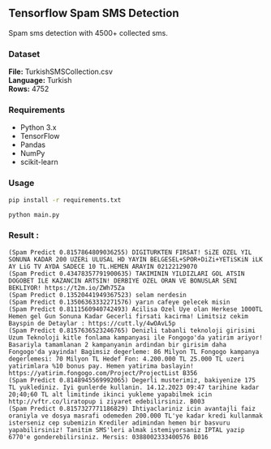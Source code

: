 ## Tensorflow Spam SMS Detection
Spam sms detection with 4500+ collected sms.

### Dataset
**File:** TurkishSMSCollection.csv<br />
**Language:** Turkish<br />
**Rows:** 4752<br />


### Requirements
- Python 3.x
- TensorFlow
- Pandas
- NumPy
- scikit-learn

### Usage

```bash
pip install -r requirements.txt
```

```bash
python main.py
```

### Result :
```code
(Spam Predict 0.8157864809036255) DIGITURKTEN FIRSAT! SiZE OZEL YIL SONUNA KADAR 200 UZERi ULUSAL HD YAYIN BELGESEL+SPOR+DiZi+YETiSKiN iLK AY LiG TV AYDA SADECE 10 TL.HEMEN ARAYIN 02122129070
(Spam Predict 0.43478357791900635) TAKIMININ YILDIZLARI GOL ATSIN DOGOBET ILE KAZANCIN ARTSIN! DERBIYE OZEL ORAN VE BONUSLAR SENI BEKLIYOR! https://t2m.io/ZWh75Za
(Spam Predict 0.13520441949367523) selam nerdesin
(Spam Predict 0.13506363332271576) yarın cafeye gelecek misin
(Spam Predict 0.8111560940742493) Acilisa Ozel Uye olan Herkese 1000TL Hemen gel Gun Sonuna Kadar Gecerli firsati kacirma! Limitsiz cekim Bayspin de Detaylar : https://cutt.ly/4wOAvL5p
(Spam Predict 0.8157636523246765) Denizli tabanli teknoloji girisimi Uzum Teknoloji kitle fonlama kampanyasi ile Fongogo'da yatirim ariyor! Basariyla tamamlanan 2 kampanyanin ardindan bir girisim daha Fongogo'da yayinda! Bagimsiz degerleme: 86 Milyon TL Fongogo kampanya degerlemesi: 70 Milyon TL Hedef Fon: 4.200.000 TL 25.000 TL uzeri yatirimlara %10 bonus pay. Hemen yatirima baslayin! https://yatirim.fongogo.com/Project/ProjectList B356
(Spam Predict 0.8148945569992065) Degerli musterimiz, bakiyenize 175 TL yuklediniz. Iyi gunlerde kullanin. 14.12.2023 09:47 tarihine kadar 20;40;60 TL alt limitinde ikinci yukleme yapabilmek icin http://vftr.co/liratopup i ziyaret edebilirsiniz. B003
(Spam Predict 0.8157327771186829) Ihtiyaclariniz icin avantajli faiz oraniyla ve dosya masrafi odemeden 200.000 TL'ye kadar kredi kullanmak isterseniz cep subemizin Krediler adimindan hemen bir basvuru yapabilirsiniz! Tanitim SMS'leri almak istemiyorsaniz IPTAL yazip 6770'e gonderebilirsiniz. Mersis: 0388002333400576 B016
```